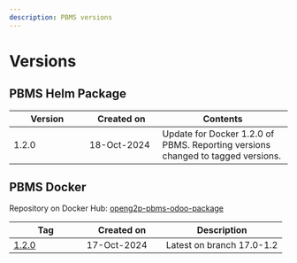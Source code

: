 ```yaml
---
description: PBMS versions
---
```


# Versions

## PBMS Helm Package

<table><thead><tr><th width="121">Version</th><th width="116">Created on</th><th>Contents</th></tr></thead><tbody><tr><td>1.2.0</td><td>18-Oct-2024</td><td>Update for Docker 1.2.0 of PBMS. Reporting versions changed to tagged versions.</td></tr></tbody></table>

## PBMS Docker

Repository on Docker Hub:  [openg2p-pbms-odoo-package](https://hub.docker.com/r/openg2p/openg2p-pbms-odoo-package/tags)

<table><thead><tr><th width="116">Tag</th><th width="128">Created on</th><th>Description</th></tr></thead><tbody><tr><td><a href="https://github.com/OpenG2P/openg2p-packaging/blob/main/packaging/packages/pbms/1.2.0.txt">1.2.0</a></td><td>17-Oct-2024</td><td>Latest on branch 17.0-1.2</td></tr></tbody></table>
